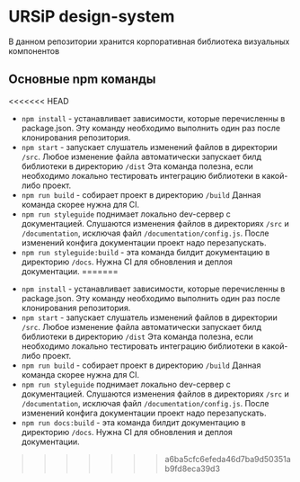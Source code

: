 # URSiP design-system

В данном репозитории хранится корпоративная библиотека визуальных компонентов

## Основные npm команды
<<<<<<< HEAD
* ``npm install`` - устанавливает зависимости, которые перечисленны в package.json. Эту команду необходимо выполнить один раз после клонирования репозитория.
* ``npm start``  - запускает слушатель изменений файлов в директории ``/src``. Любое изменение файла автоматически запускает билд библиотеки в директорию ``/dist`` Эта команда полезна, если необходимо локально тестировать интеграцию библиотеки в какой-либо проект.
* ``npm run build`` - собирает проект в директорию ``/build`` Данная команда скорее нужна для CI.
* ``npm run styleguide`` поднимает локально dev-сервер с документацией. Слушаются изменения файлов в директориях ``/src`` и ``/documentation``, исключая файл ``/documentation/config.js``. После изменений конфига документации проект надо перезапускать.
* ``npm run styleguide:build`` - эта команда билдит документацию в директорию ``/docs``. Нужна CI для обновления и деплоя документации.
=======

- `npm install` - устанавливает зависимости, которые перечисленны в package.json. Эту команду необходимо выполнить один раз после клонирования репозитория.
- `npm start` - запускает слушатель изменений файлов в директории `/src`. Любое изменение файла автоматически запускает билд библиотеки в директорию `/dist` Эта команда полезна, если необходимо локально тестировать интеграцию библиотеки в какой-либо проект.
- `npm run build` - собирает проект в директорию `/build` Данная команда скорее нужна для CI.
- `npm run styleguide` поднимает локально dev-сервер с документацией. Слушаются изменения файлов в директориях `/src` и `/documentation`, исключая файл `/documentation/config.js`. После изменений конфига документации проект надо перезапускать.
- `npm run docs:build` - эта команда билдит документацию в директорию `/docs`. Нужна CI для обновления и деплоя документации.
>>>>>>> a6ba5cfc6efeda46d7ba9d50351ab9fd8eca39d3
